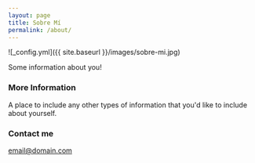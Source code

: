 ```yaml
---
layout: page
title: Sobre Mí
permalink: /about/
---
```


![_config.yml]({{ site.baseurl }}/images/sobre-mi.jpg)

Some information about you!

### More Information

A place to include any other types of information that you'd like to include about yourself.

### Contact me

[email@domain.com](mailto:email@domain.com)
